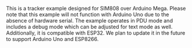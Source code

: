 This is a tracker example designed for SIM808 over Arduino Mega. 
Please note that this example will not function with Arduino Uno due to the absence of hardware serial. 
The example operates in PDU mode and includes a debug mode which can be adjusted for text mode as well. 
Additionally, it is compatible with ESP32. We plan to update it in the future to support Arduino Uno and ESP8266.
